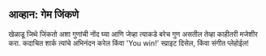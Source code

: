 ## आव्हान: गेम जिंकणे

खेळाडू जिथे जिंकतो अशा गुणांची नोंद घ्या आणि जेव्हा त्याकडे बरेच गुण असतील तेव्हा काहीतरी मजेशीर करा. कदाचित शार्क त्यांचे अभिनंदन करेल किंवा 'You win!' स्प्राइट दिसेल, किंवा संगीत प्लेहोईल!